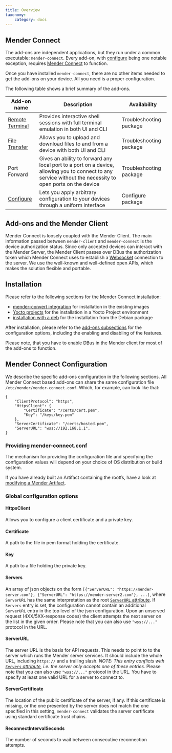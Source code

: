```yaml
---
title: Overview
taxonomy:
    category: docs
---
```



## Mender Connect

The add-ons are independent applications, but they run under a common executable:
`mender-connect`. Every add-on, with [configure](../02.Configure/docs.md) being one notable
exception, requires [Mender Connect](../../09.Downloads/docs.md#mender-connect) to function.

Once you have installed `mender-connect`, there are no other items needed to get the add-ons
on your device. All you need is a proper configuration.
 
The following table shows a brief summary of the add-ons.

| Add-on name     | Description | Availability |
| --------------- | ----------- | ------------ |
| [Remote Terminal](../01.Remote-Terminal/docs.md) | Provides interactive shell sessions with full terminal emulation in both UI and CLI | Troubleshooting package |
| [File Transfer](../03.File-Transfer/docs.md) | Allows you to upload and download files to and from a device with both UI and CLI | Troubleshooting package |
| Port Forward | Gives an ability to forward any local port to a port on a device, allowing you to connect to any service without the necessity to open ports on the device | Troubleshooting package |
| [Configure](../02.Configure/docs.md) | Lets you apply arbitrary configuration to your devices through a uniform interface | Configure package |

## Add-ons and the Mender Client

Mender Connect is loosely coupled with the Mender Client. The main information passed between
`mender-client` and `mender-connect` is the device authorization status. Since only accepted
devices can interact with the Mender Server, the Mender Client passes over DBus
the authorization token which Mender Connect uses to establish
a [Websocket](https://developer.mozilla.org/en-US/docs/Web/API/WebSockets_API) connection
to the server. We use the well-known and well-defined open APIs, which makes the solution flexible
and portable.

## Installation

Please refer to the following sections for the Mender Connect installation:
* [mender-convert integration](../../04.System-updates-Debian-family/99.Variables/docs.md#mender_addon_connect_install) for installation in the existing images
* [Yocto projects](../../05.System-updates-Yocto-Project/05.Customize-Mender/docs.md#mender-connect) for the installation in a Yocto Project environment
* [installation with a deb](../../09.Downloads/docs.md#remote-terminal-add-on) for the installation from the Debian package

After installation, please refer to the [add-ons subsections](../../09.Add-ons/chapter.md) for the configuration options,
including the enabling and disabling of the features.

Please note, that you have to enable DBus in the Mender client for most of the add-ons
to function.

## Mender Connect Configuration

We describe the specific add-ons configuration in the following sections. All
Mender Connect based add-ons can share the same configuration file
`/etc/mender/mender-connect.conf`. Which, for example, can look like that:

```
{
    "ClientProtocol": "https",
    "HttpsClient": {
        "Certificate": "/certs/cert.pem",
        "Key": "/keys/key.pem"
    },
    "ServerCertificate": "/certs/hosted.pem",
    "ServerURL": "wss://192.168.1.1",
}
```

### Providing mender-connect.conf

The mechanism for providing the configuration file and specifying the configuration values will depend on your choice of OS distribution or build system.

If you have already built an Artifact containing the rootfs, have a look at [modifying a Mender Artifact](../../06.Artifact-creation/03.Modify-an-Artifact/docs.md).

### Global configuration options

#### HttpsClient

Allows you to configure a client certificate and a private key.

#### Certificate

A path to the file in pem format holding the certificate.

#### Key

A path to a file holding the private key.

#### Servers

An array of json objects on the form `[{"ServerURL":
"https://mender-server.com"}, {"ServerURL": "https://mender-server2.com"},
...]`, where `ServerURL` has the same interpretation as the root [`ServerURL`
attribute](#ServerURL). If `Servers` entry is set, the configuration cannot
contain an additional `ServerURL` entry in the top level of the json
configuration. Upon an unserved request (4XX/5XX-response codes) the client
attempts the next server on the list in the given order. Please note that 
you can also use `"wss://..."` protocol in the URL.

#### ServerURL

The server URL is the basis for API requests. This needs to point to to the
server which runs the Mender server services. It should include the whole URL,
including `https://` and a trailing slash. *NOTE: This entry conflicts with
[`Servers` attribute](#Servers), i.e. the server only accepts one of these entries.*
Please note that you can also use `"wss://..."` protocol in the URL.
You have to specify at least one valid URL for a server to connect to.

#### ServerCertificate

The location of the public certificate of the server, if any. If this
certificate is missing, or the one presented by the server does not match the
one specified in this setting, `mender-connect` validates the server certificate using
standard certificate trust chains.

#### ReconnectIntervalSeconds

The number of seconds to wait between consecutive reconnection attempts.
